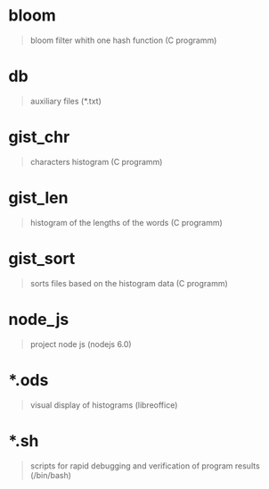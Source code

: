 bloom
========================
> bloom filter whith one hash function (C programm)

db
========================
> auxiliary files (*.txt)

gist_chr
========================
> characters histogram (C programm)

gist_len
========================
> histogram of the lengths of the words (C programm)

gist_sort
========================
> sorts files based on the histogram data (C programm)

node_js
========================
> project node js (nodejs 6.0)

*.ods
========================
> visual display of histograms (libreoffice)

*.sh
========================
> scripts for rapid debugging and verification of program results (/bin/bash)



